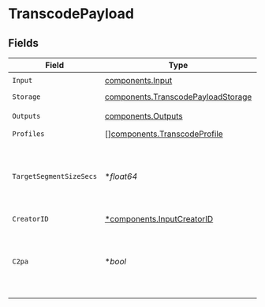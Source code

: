 # TranscodePayload


## Fields

| Field                                                                                    | Type                                                                                     | Required                                                                                 | Description                                                                              |
| ---------------------------------------------------------------------------------------- | ---------------------------------------------------------------------------------------- | ---------------------------------------------------------------------------------------- | ---------------------------------------------------------------------------------------- |
| `Input`                                                                                  | [components.Input](../../models/components/input.md)                                     | :heavy_check_mark:                                                                       | N/A                                                                                      |
| `Storage`                                                                                | [components.TranscodePayloadStorage](../../models/components/transcodepayloadstorage.md) | :heavy_check_mark:                                                                       | N/A                                                                                      |
| `Outputs`                                                                                | [components.Outputs](../../models/components/outputs.md)                                 | :heavy_check_mark:                                                                       | Output formats                                                                           |
| `Profiles`                                                                               | [][components.TranscodeProfile](../../models/components/transcodeprofile.md)             | :heavy_minus_sign:                                                                       | N/A                                                                                      |
| `TargetSegmentSizeSecs`                                                                  | **float64*                                                                               | :heavy_minus_sign:                                                                       | How many seconds the duration of each output segment should be                           |
| `CreatorID`                                                                              | [*components.InputCreatorID](../../models/components/inputcreatorid.md)                  | :heavy_minus_sign:                                                                       | N/A                                                                                      |
| `C2pa`                                                                                   | **bool*                                                                                  | :heavy_minus_sign:                                                                       | Decides if the output video should include C2PA signature                                |